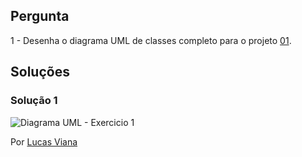 ## Pergunta

1 - Desenha o diagrama UML de classes completo para o projeto [01](../../problemas/04_uml/01).

## Soluções

### Solução 1

![Diagrama UML - Exercicio 1](01.png)

Por [Lucas Viana](https://github.com/LucasViana18)